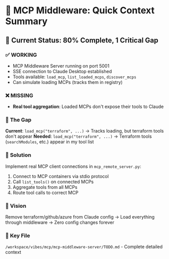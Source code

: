 # 🚀 MCP Middleware: Quick Context Summary

## 🎯 **Current Status: 80% Complete, 1 Critical Gap**

### ✅ **WORKING**
- MCP Middleware Server running on port 5001
- SSE connection to Claude Desktop established
- Tools available: `load_mcp`, `list_loaded_mcps`, `discover_mcps`
- Can simulate loading MCPs (tracks them in registry)

### ❌ **MISSING** 
- **Real tool aggregation**: Loaded MCPs don't expose their tools to Claude

### 🎯 **The Gap**
**Current**: `load_mcp("terraform", ...)` → Tracks loading, but terraform tools don't appear
**Needed**: `load_mcp("terraform", ...)` → Terraform tools (`searchModules`, etc.) appear in my tool list

### 🔧 **Solution**
Implement real MCP client connections in `mcp_remote_server.py`:
1. Connect to MCP containers via stdio protocol
2. Call `list_tools()` on connected MCPs  
3. Aggregate tools from all MCPs
4. Route tool calls to correct MCP

### 🎯 **Vision**
Remove terraform/github/azure from Claude config → Load everything through middleware → Zero config changes forever

### 📁 **Key File**
`/workspace/vibes/mcp/mcp-middleware-server/TODO.md` - Complete detailed context
